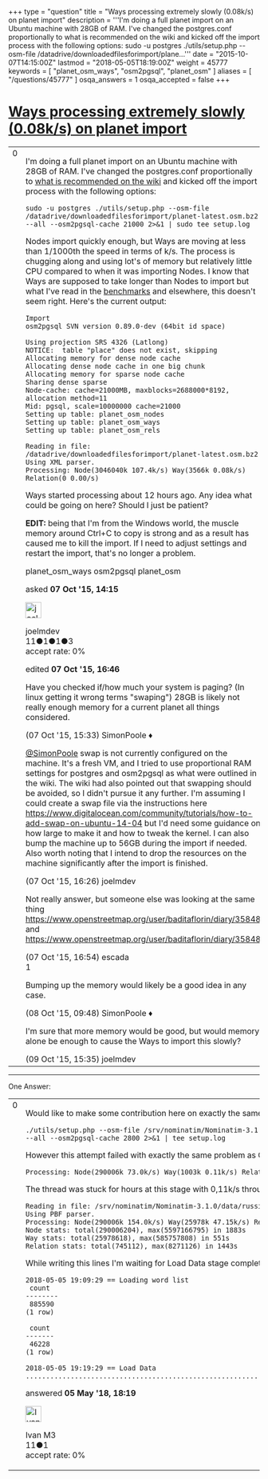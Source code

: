 +++
type = "question"
title = "Ways processing extremely slowly (0.08k/s) on planet import"
description = '''I&#x27;m doing a full planet import on an Ubuntu machine with 28GB of RAM. I&#x27;ve changed the postgres.conf proportionally to what is recommended on the wiki and kicked off the import process with the following options: sudo -u postgres ./utils/setup.php --osm-file /datadrive/downloadedfilesforimport/plane...'''
date = "2015-10-07T14:15:00Z"
lastmod = "2018-05-05T18:19:00Z"
weight = 45777
keywords = [ "planet_osm_ways", "osm2pgsql", "planet_osm" ]
aliases = [ "/questions/45777" ]
osqa_answers = 1
osqa_accepted = false
+++

<div class="headNormal">

# [Ways processing extremely slowly (0.08k/s) on planet import](/questions/45777/ways-processing-extremely-slowly-008ks-on-planet-import)

</div>

<div id="main-body">

<div id="askform">

<table id="question-table" style="width:100%;">
<colgroup>
<col style="width: 50%" />
<col style="width: 50%" />
</colgroup>
<tbody>
<tr>
<td style="width: 30px; vertical-align: top"><div class="vote-buttons">
<span id="post-45777-upvote" class="ajax-command post-vote up" rel="nofollow" title="I like this post (click again to cancel)"> </span>
<div id="post-45777-score" class="post-score" title="current number of votes">
0
</div>
<span id="post-45777-downvote" class="ajax-command post-vote down" rel="nofollow" title="I dont like this post (click again to cancel)"> </span> <span id="favorite-mark" class="ajax-command favorite-mark" rel="nofollow" title="mark/unmark this question as favorite (click again to cancel)"> </span>
<div id="favorite-count" class="favorite-count">
&#10;</div>
</div></td>
<td><div id="item-right">
<div class="question-body">
<p>I'm doing a full planet import on an Ubuntu machine with 28GB of RAM. I've changed the postgres.conf proportionally to <a href="http://wiki.openstreetmap.org/wiki/Nominatim/Installation#PostgreSQL_Tuning">what is recommended on the wiki</a> and kicked off the import process with the following options:</p>
<pre><code>sudo -u postgres ./utils/setup.php --osm-file /datadrive/downloadedfilesforimport/planet-latest.osm.bz2 --all --osm2pgsql-cache 21000 2&gt;&amp;1 | sudo tee setup.log</code></pre>
<p>Nodes import quickly enough, but Ways are moving at less than 1/1000th the speed in terms of k/s. The process is chugging along and using lot's of memory but relatively little CPU compared to when it was importing Nodes. I know that Ways are supposed to take longer than Nodes to import but what I've read in the <a href="http://wiki.openstreetmap.org/wiki/Osm2pgsql/benchmarks">benchmarks</a> and elsewhere, this doesn't seem right. Here's the current output:</p>
<pre><code>Import
osm2pgsql SVN version 0.89.0-dev (64bit id space)
&#10;Using projection SRS 4326 (Latlong)
NOTICE:  table &quot;place&quot; does not exist, skipping
Allocating memory for dense node cache
Allocating dense node cache in one big chunk
Allocating memory for sparse node cache
Sharing dense sparse
Node-cache: cache=21000MB, maxblocks=2688000*8192, allocation method=11
Mid: pgsql, scale=10000000 cache=21000
Setting up table: planet_osm_nodes
Setting up table: planet_osm_ways
Setting up table: planet_osm_rels
&#10;Reading in file: /datadrive/downloadedfilesforimport/planet-latest.osm.bz2
Using XML parser.
Processing: Node(3046040k 107.4k/s) Way(3566k 0.08k/s) Relation(0 0.00/s)</code></pre>
<p>Ways started processing about 12 hours ago. Any idea what could be going on here? Should I just be patient?</p>
<p><strong>EDIT:</strong> being that I'm from the Windows world, the muscle memory around Ctrl+C to copy is strong and as a result has caused me to kill the import. If I need to adjust settings and restart the import, that's no longer a problem.</p>
</div>
<div id="question-tags" class="tags-container tags">
<span class="post-tag tag-link-planet_osm_ways" rel="tag" title="see questions tagged &#39;planet_osm_ways&#39;">planet_osm_ways</span> <span class="post-tag tag-link-osm2pgsql" rel="tag" title="see questions tagged &#39;osm2pgsql&#39;">osm2pgsql</span> <span class="post-tag tag-link-planet_osm" rel="tag" title="see questions tagged &#39;planet_osm&#39;">planet_osm</span>
</div>
<div id="question-controls" class="post-controls">
&#10;</div>
<div class="post-update-info-container">
<div class="post-update-info post-update-info-user">
<p>asked <strong>07 Oct '15, 14:15</strong></p>
<img src="https://secure.gravatar.com/avatar/9b2b0a805463173c9cb4a740aefbac55?s=32&amp;d=identicon&amp;r=g" class="gravatar" width="32" height="32" alt="joelmdev&#39;s gravatar image" />
<p><span>joelmdev</span><br />
<span class="score" title="11 reputation points">11</span><span title="1 badges"><span class="badge1">●</span><span class="badgecount">1</span></span><span title="1 badges"><span class="silver">●</span><span class="badgecount">1</span></span><span title="3 badges"><span class="bronze">●</span><span class="badgecount">3</span></span><br />
<span class="accept_rate" title="Rate of the user&#39;s accepted answers">accept rate:</span> <span title="joelmdev has no accepted answers">0%</span></p>
</div>
<div class="post-update-info post-update-info-edited">
<p><span> edited <strong>07 Oct '15, 16:46</strong> </span></p>
</div>
</div>
<div id="comments-container-45777" class="comments-container">
<span id="45783"></span>
<div id="comment-45783" class="comment">
<div id="post-45783-score" class="comment-score">
&#10;</div>
<div class="comment-text">
<p>Have you checked if/how much your system is paging? (In linux getting it wrong terms "swaping") 28GB is likely not really enough memory for a current planet all things considered.</p>
</div>
<div id="comment-45783-info" class="comment-info">
<span class="comment-age">(07 Oct '15, 15:33)</span> <span class="comment-user userinfo">SimonPoole ♦</span>
</div>
</div>
<span id="45785"></span>
<div id="comment-45785" class="comment">
<div id="post-45785-score" class="comment-score">
&#10;</div>
<div class="comment-text">
<p><a href="http://help.openstreetmap.org/users/2053/simonpoole"></a><a href="http://help.openstreetmap.org/users/2053/simonpoole">@SimonPoole</a> swap is not currently configured on the machine. It's a fresh VM, and I tried to use proportional RAM settings for postgres and osm2pgsql as what were outlined in the wiki. The wiki had also pointed out that swapping should be avoided, so I didn't pursue it any further. I'm assuming I could create a swap file via the instructions here <a href="https://www.digitalocean.com/community/tutorials/how-to-add-swap-on-ubuntu-14-04">https://www.digitalocean.com/community/tutorials/how-to-add-swap-on-ubuntu-14-04</a> but I'd need some guidance on how large to make it and how to tweak the kernel. I can also bump the machine up to 56GB during the import if needed. Also worth noting that I intend to drop the resources on the machine significantly after the import is finished.</p>
</div>
<div id="comment-45785-info" class="comment-info">
<span class="comment-age">(07 Oct '15, 16:26)</span> <span class="comment-user userinfo">joelmdev</span>
</div>
</div>
<span id="45787"></span>
<div id="comment-45787" class="comment">
<div id="post-45787-score" class="comment-score">
&#10;</div>
<div class="comment-text">
<p>Not really answer, but someone else was looking at the same thing <a href="https://www.openstreetmap.org/user/baditaflorin/diary/35848">https://www.openstreetmap.org/user/baditaflorin/diary/35848</a> and <a href="https://www.openstreetmap.org/user/baditaflorin/diary/35848">https://www.openstreetmap.org/user/baditaflorin/diary/35848</a></p>
</div>
<div id="comment-45787-info" class="comment-info">
<span class="comment-age">(07 Oct '15, 16:54)</span> <span class="comment-user userinfo">escada</span>
</div>
</div>
<span id="45798"></span>
<div id="comment-45798" class="comment">
<div id="post-45798-score" class="comment-score">
1
</div>
<div class="comment-text">
<p>Bumping up the memory would likely be a good idea in any case.</p>
</div>
<div id="comment-45798-info" class="comment-info">
<span class="comment-age">(08 Oct '15, 09:48)</span> <span class="comment-user userinfo">SimonPoole ♦</span>
</div>
</div>
<span id="45818"></span>
<div id="comment-45818" class="comment">
<div id="post-45818-score" class="comment-score">
&#10;</div>
<div class="comment-text">
<p>I'm sure that more memory would be good, but would memory alone be enough to cause the Ways to import this slowly?</p>
</div>
<div id="comment-45818-info" class="comment-info">
<span class="comment-age">(09 Oct '15, 15:35)</span> <span class="comment-user userinfo">joelmdev</span>
</div>
</div>
</div>
<div id="comment-tools-45777" class="comment-tools">
&#10;</div>
<div class="clear">
&#10;</div>
<div id="comment-45777-form-container" class="comment-form-container">
&#10;</div>
<div class="clear">
&#10;</div>
</div></td>
</tr>
</tbody>
</table>

------------------------------------------------------------------------

<div class="tabBar">

<span id="sort-top"></span>

<div class="headQuestions">

One Answer:

</div>

</div>

<span id="63327"></span>

<div id="answer-container-63327" class="answer">

<table style="width:100%;">
<colgroup>
<col style="width: 50%" />
<col style="width: 50%" />
</colgroup>
<tbody>
<tr>
<td style="width: 30px; vertical-align: top"><div class="vote-buttons">
<span id="post-63327-upvote" class="ajax-command post-vote up" rel="nofollow" title="I like this post (click again to cancel)"> </span>
<div id="post-63327-score" class="post-score" title="current number of votes">
0
</div>
<span id="post-63327-downvote" class="ajax-command post-vote down" rel="nofollow" title="I dont like this post (click again to cancel)"> </span>
</div></td>
<td><div class="item-right">
<div class="answer-body">
<p>Would like to make some contribution here on exactly the same problem: my semi-production nominatim installation test setup initially included 2GB of RAM for VM with Ubuntu 16.04. While installing using <a href="http://nominatim.org/release-docs/latest/appendix/Install-on-Ubuntu-16/">the guideline</a> I kept all postgresql buffer sizes to their defaults (e.g. did not increase them to 2G/10G/24G as <a href="http://nominatim.org/release-docs/latest/admin/Installation/#postgresql-tuning">this manual</a> suggests), and also decreased --osm2pgsql-cache setting by 10x, e.g. running:</p>
<pre><code>./utils/setup.php --osm-file /srv/nominatim/Nominatim-3.1.0/data/russia-latest.osm.pbf
--all --osm2pgsql-cache 2800 2&gt;&amp;1 | tee setup.log</code></pre>
<p>However this attempt failed with exactly the same problem as Op described, producing processing speed as follows (approx. values, as I did not keep the 1st attempt logs):</p>
<pre><code>Processing: Node(290006k 73.0k/s) Way(1003k 0.11k/s) Relation(0 0.0/s)</code></pre>
<p>The thread was stuck for hours at this stage with 0,11k/s throughput for Way processing, so I cancelled the import, decided to increase VM RAM from 2GB to 8GB. This lead to success: both import speed doubled and the processing stage was finished, overall import continued to next stages:</p>
<pre><code>Reading in file: /srv/nominatim/Nominatim-3.1.0/data/russia-latest.osm.pbf
Using PBF parser.
Processing: Node(290006k 154.0k/s) Way(25978k 47.15k/s) Relation(744260 515.77/s)  parse time: 3877s
Node stats: total(290006204), max(5597166795) in 1883s
Way stats: total(25978618), max(585757808) in 551s
Relation stats: total(745112), max(8271126) in 1443s</code></pre>
<p>While writing this lines I'm waiting for Load Data stage completion:</p>
<pre><code>2018-05-05 19:09:29 == Loading word list
 count
--------
 885590
(1 row)
&#10; count
-------
 46228
(1 row)
&#10;2018-05-05 19:19:29 == Load Data
.......................................................................................................................................................................................................................................................................................................................................................................................................................................................................................................................................................................................................................................................................................................................................................................................................................................................................................................................................................................................................................................................................................................................................................................................................................................................................................................................................................................................................................................................................................................................................</code></pre>
</div>
<div class="answer-controls post-controls">
&#10;</div>
<div class="post-update-info-container">
<div class="post-update-info post-update-info-user">
<p>answered <strong>05 May '18, 18:19</strong></p>
<img src="https://secure.gravatar.com/avatar/469f1370fd837b672771f5e5234eaf24?s=32&amp;d=identicon&amp;r=g" class="gravatar" width="32" height="32" alt="Ivan%20M3&#39;s gravatar image" />
<p><span>Ivan M3</span><br />
<span class="score" title="11 reputation points">11</span><span title="1 badges"><span class="bronze">●</span><span class="badgecount">1</span></span><br />
<span class="accept_rate" title="Rate of the user&#39;s accepted answers">accept rate:</span> <span title="Ivan M3 has no accepted answers">0%</span></p>
</div>
</div>
<div id="comments-container-63327" class="comments-container">
&#10;</div>
<div id="comment-tools-63327" class="comment-tools">
&#10;</div>
<div class="clear">
&#10;</div>
<div id="comment-63327-form-container" class="comment-form-container">
&#10;</div>
<div class="clear">
&#10;</div>
</div></td>
</tr>
</tbody>
</table>

</div>

<div class="paginator-container-left">

</div>

</div>

</div>

